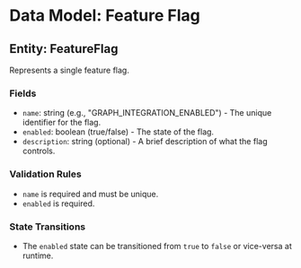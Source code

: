 # Data Model: Feature Flag

## Entity: FeatureFlag
Represents a single feature flag.

### Fields
- `name`: string (e.g., "GRAPH_INTEGRATION_ENABLED") - The unique identifier for the flag.
- `enabled`: boolean (true/false) - The state of the flag.
- `description`: string (optional) - A brief description of what the flag controls.

### Validation Rules
- `name` is required and must be unique.
- `enabled` is required.

### State Transitions
- The `enabled` state can be transitioned from `true` to `false` or vice-versa at runtime.
